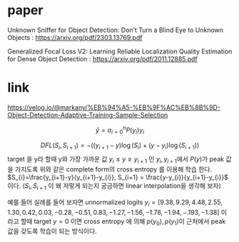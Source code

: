 # paper
Unknown Sniffer for Object Detection: Don’t Turn a Blind Eye to Unknown Objects : https://arxiv.org/pdf/2303.13769.pdf  

Generalized Focal Loss V2: Learning Reliable Localization Quality Estimation for Dense Object Detection : https://arxiv.org/pdf/2011.12885.pdf  

# link 
https://velog.io/@markany/%EB%94%A5-%EB%9F%AC%EB%8B%9D-Object-Detection-Adaptive-Training-Sample-Selection


$$\hat{y} = \sigma_{i=0}^{n}P(y_{i})y_{i} $$

$$DFL(S_{i}, S_{i+1}) = -((y_{i+1}-y)\log(S_{i}) + (y-y_{i})\log(S_{i+1}))$$
target 을 y라 할때 y와 가장 가까운 값 $y_{i} \leq y \ge y_{i+1}$ 인 $y_{i}, y_{i+1}$에서 $P(y)$가 peak 값을 가지도록 위와 같은 complete form의 cross entropy 를 이용해 학습 한다. $S_{i}=\frac{y_{i+1}-y}{y_{i+1}-y_{i}}, S_{i+1} = \frac{y-y_{i}}{y_{i+1}-y_{i}}$ 이다. ($S_{i},S_{i+1}$ 이 왜 저렇게 되는지 궁금하면 linear interpolation을 생각해 보자)

예를 들어 실례를 들어 보자면 unnormalized logits
$y_{i}=[9.38, 9.29, 4.48, 2.55, 1.30, 0.42, 0.03, -0.28, -0.51, 0.83, -1.27, -1.56, -1.78, -1.94, -.193, -1.38]$ 이라고 할때 target $y=0$ 이면 cross entropy 에 의해 $p(y_{0}), p(y_{1})$이 근처에서 peak 값을 갖도록 학습이 되는 방식이다.


